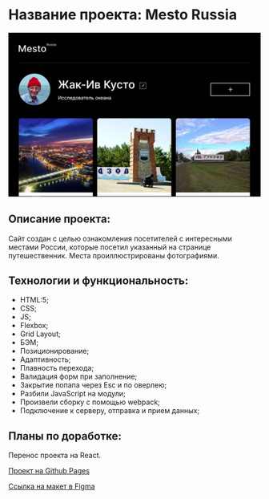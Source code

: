 # Название проекта: **Mesto Russia**
<img src="/src/images/mesto.jpg">

## Описание проекта:
Сайт создан с целью ознакомления посетителей с интересными местами России, которые посетил указанный на странице путешественник. Места проиллюстрированы фотографиями.

## Технологии и функциональность:
* HTML:5;
* CSS;
* JS;
* Flexbox;
* Grid Layout;
* БЭМ;
* Позиционирование;
* Адаптивность;
* Плавность перехода;
* Валидация форм при заполнение;
* Закрытие попапа через Esc и по оверлею;
* Разбили JavaScript на модули;
* Произвели сборку с помощью webpack;
* Подключение к серверу, отправка и прием данных;

## Планы по доработке:
Перенос проекта на React.

[Проект на Github Pages](https://markrnd.github.io/mesto/)

[Ссылка на макет в Figma](https://www.figma.com/file/2cn9N9jSkmxD84oJik7xL7/JavaScript.-Sprint-4?node-id=0%3A1)
